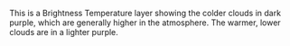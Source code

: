 <p>This is a Brightness Temperature layer showing the colder clouds in dark purple, which are generally higher in the atmosphere. The warmer, lower clouds are in a lighter purple.</p>
